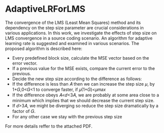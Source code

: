 # AdaptiveLRForLMS
The convergence of the LMS (Least Mean Squares) method and its dependency on the step size parameter are crucial considerations in various applications. In this work, we investigate the effects of step size on LMS convergence in a source coding scenario. An algorithm for adaptive learning rate is suggested and examined in various scenarios. The proposed algorithm is described here:

- Every predefined block size, calculate the MSE vector based on the error vector.
- If a previous value for the MSE exists, compare the current error to the previous.
- Decide the new step size according to the difference as follows:
-    If the difference is less than 𝐴 then we can increase the step size 𝜇, by 1+𝐺,0<𝐺<1 to converge faster, if 𝜇(1+𝐺)<𝜇𝑚𝑎𝑥
-    If the difference obeys 𝐴<𝑑<3𝐴, we are probably at some area close to a minimum which implies that we should decrease the current step size.
-    If 𝑑>3𝐴, we might be diverging so reduce the step size dramatically by a factor of 𝐺.
-    For any other case we stay with the previous step size

For more details reffer to the attached PDF.
